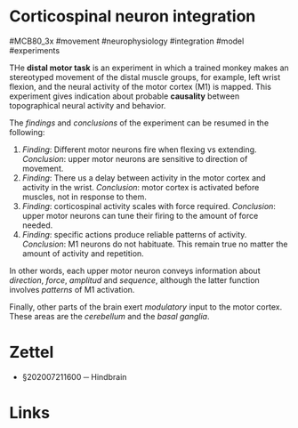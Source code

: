 # Corticospinal neuron integration
#MCB80_3x #movement #neurophysiology #integration #model #experiments

THe **distal motor task** is an experiment in which a trained monkey makes an stereotyped movement of the distal muscle groups, for example, left wrist flexion, and the neural activity of the motor cortex (M1) is mapped. This experiment gives indication about probable **causality** between topographical neural activity and behavior.

The _findings_ and _conclusions_ of the experiment can be resumed in the following:

1. _Finding_: Different motor neurons fire when flexing vs extending. _Conclusion_: upper motor neurons are sensitive to direction of movement.
2. _Finding_: There us a delay between activity in the motor cortex and activity in the wrist. _Conclusion_: motor cortex is activated before muscles, not in response to them.
3. _Finding_: corticospinal activity scales with force required. _Conclusion_: upper motor neurons can tune their firing to the amount of force needed.
4. _Finding_: specific actions produce reliable patterns of activity. _Conclusion_: M1 neurons do not habituate. This remain true no matter the amount of activity and repetition.

In other words, each upper motor neuron conveys information about _direction_, _force_, _amplitud_ and _sequence_, although the latter function involves _patterns_ of M1 activation.

Finally, other parts of the brain exert _modulatory_ input to the motor cortex. These areas are the _cerebellum_ and the _basal ganglia_.

# Zettel

- §202007211600 ─ Hindbrain

# Links